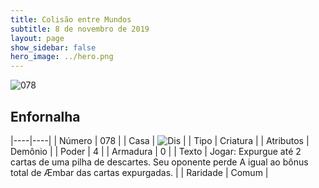 ```yaml
---
title: Colisão entre Mundos
subtitle: 8 de novembro de 2019
layout: page
show_sidebar: false
hero_image: ../hero.png
---
```


![078](https://cdn.keyforgegame.com/media/card_front/pt/452_078_XC6526G5PXQ6_pt.png)

## Enfornalha

|----|----|
| Número | 078 |
| Casa | ![Dis](https://archonarcana.com/images/thumb/e/e8/Dis.png/22px-Dis.png "Dis") |
| Tipo | Criatura |
| Atributos | Demônio |
| Poder | 4 |
| Armadura | 0 |
| Texto | Jogar:  Expurgue até 2 cartas de uma pilha de descartes. Seu oponente perde A igual ao bônus total de Æmbar das cartas expurgadas. |
| Raridade | Comum |
